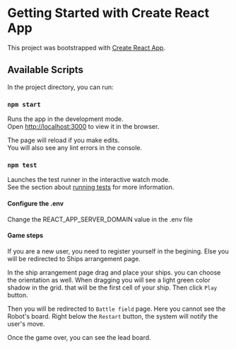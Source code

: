 # Getting Started with Create React App

This project was bootstrapped with [Create React App](https://github.com/facebook/create-react-app).

## Available Scripts

In the project directory, you can run:

### `npm start`

Runs the app in the development mode.\
Open [http://localhost:3000](http://localhost:3000) to view it in the browser.

The page will reload if you make edits.\
You will also see any lint errors in the console.

### `npm test`

Launches the test runner in the interactive watch mode.\
See the section about [running tests](https://facebook.github.io/create-react-app/docs/running-tests) for more information.


#### Configure the .env
Change the REACT_APP_SERVER_DOMAIN value in the .env file

#### Game steps

If you are a new user, you need to register yourself in the begining. Else you will be redirected to Ships arrangement page.

In the ship arrangement page drag and place your ships. you can choose the orientation as well. When dragging you will see a light green color shadow in the grid. that will be the first cell of your ship. Then click `Play` button.

Then you will be redirected to `Battle field` page. Here you cannot see the Robot's board. Right below the `Restart` button, the system will notify the user's move.

Once the game over, you can see the lead board.